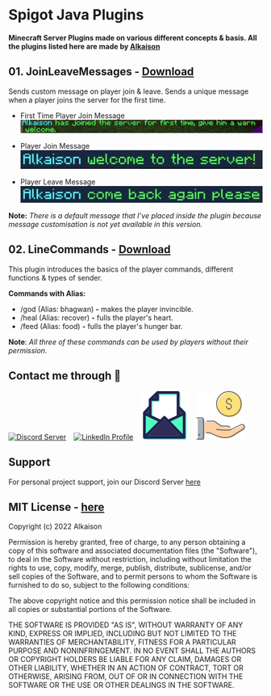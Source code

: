 
# Spigot Java Plugins

#### Minecraft Server Plugins made on various different concepts & basis. All the plugins listed here are made by [**Alkaison**](https://github.com/Alkaison "Alkaison")

## 01. JoinLeaveMessages - [Download](https://github.com/Alkaison/Spigot-Java-Plugins/blob/main/Downloads/JoinLeaveMessage-0.1.2.jar "JoinLeaveMessage")

 Sends custom message on player join & leave. Sends a unique message when a player joins the server for the first time.
 
- First Time Player Join Message
 ![First_Welcome_Messgae](https://github.com/Alkaison/Spigot-Java-Plugins/blob/main/Plugin-Images/First_Join_Welcome_Message.png)

- Player Join Message 
 ![Join_Message](https://github.com/Alkaison/Spigot-Java-Plugins/blob/main/Plugin-Images/Join_Message.jpg)

- Player Leave Message 
 ![Left_Message](https://github.com/Alkaison/Spigot-Java-Plugins/blob/main/Plugin-Images/Left_Message.jpg)

**Note:** *There is a default message that I've placed inside the plugin because message customisation is not yet available in this version.*

## 02. LineCommands - [Download](https://github.com/Alkaison/Spigot-Java-Plugins/blob/main/Downloads/LineCommands-0.1.5.jar "LineCommands")

This plugin introduces the basics of the player commands, different functions & types of sender.

**Commands with Alias:**

- /god (Alias: bhagwan) **-** makes the player invincible.
- /heal (Alias: recover) **-** fulls the player's heart.
- /feed (Alias: food) **-** fulls the player's hunger bar.

**Note**: *All three of these commands can be used by players without their permission.*

## Contact me through 📨

[![Discord Server](https://github.com/gauravghongde/social-icons/blob/master/SVG/Color/Discord.svg)](https://discord.gg/dF4PHxbHpA)
&ensp;
[![LinkedIn Profile](https://github.com/gauravghongde/social-icons/blob/master/SVG/Color/LinkedIN.svg)](https://www.linkedin.com/in/alkaison)
&ensp;
[![MailID](https://github.com/Alkaison/GitBashDemo/blob/main/mail.svg)](mailto:505ganeshmourya@gmail.com)
&ensp;
[![Ko-Fi Profile](https://github.com/Alkaison/GitBashDemo/blob/main/donate.svg)](https://ko-fi.com/alkaison)

## Support

For personal project support, join our Discord Server [here](https://discord.gg/dF4PHpA "Byte Hub Discord")

## MIT License - [here](https://github.com/Alkaison/Spigot-Java-Plugins/blob/main/LICENSE "MIT License")

Copyright (c) 2022 Alkaison

Permission is hereby granted, free of charge, to any person obtaining a copy
of this software and associated documentation files (the "Software"), to deal
in the Software without restriction, including without limitation the rights
to use, copy, modify, merge, publish, distribute, sublicense, and/or sell
copies of the Software, and to permit persons to whom the Software is
furnished to do so, subject to the following conditions:

The above copyright notice and this permission notice shall be included in all
copies or substantial portions of the Software.

THE SOFTWARE IS PROVIDED "AS IS", WITHOUT WARRANTY OF ANY KIND, EXPRESS OR
IMPLIED, INCLUDING BUT NOT LIMITED TO THE WARRANTIES OF MERCHANTABILITY,
FITNESS FOR A PARTICULAR PURPOSE AND NONINFRINGEMENT. IN NO EVENT SHALL THE
AUTHORS OR COPYRIGHT HOLDERS BE LIABLE FOR ANY CLAIM, DAMAGES OR OTHER
LIABILITY, WHETHER IN AN ACTION OF CONTRACT, TORT OR OTHERWISE, ARISING FROM,
OUT OF OR IN CONNECTION WITH THE SOFTWARE OR THE USE OR OTHER DEALINGS IN THE
SOFTWARE.
